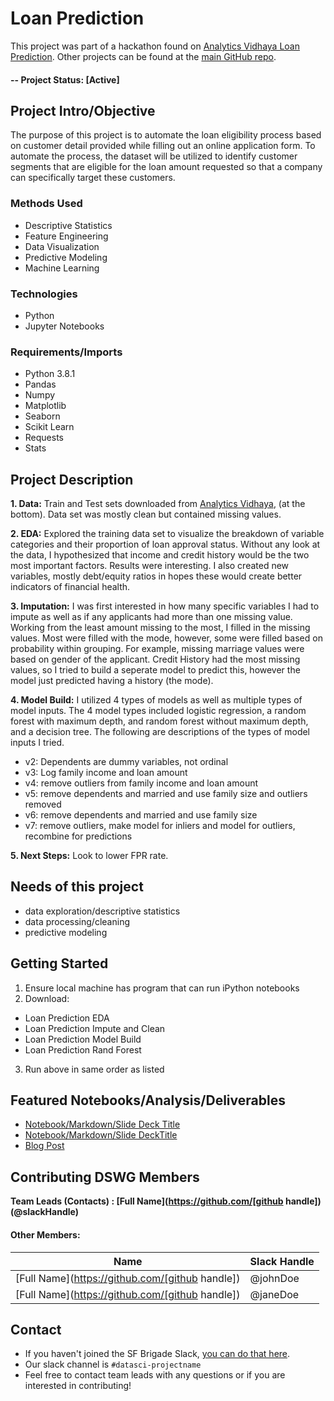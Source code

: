 # Loan Prediction
This project was part of a hackathon found on [Analytics Vidhaya Loan Prediction](https://datahack.analyticsvidhya.com/contest/practice-problem-loan-prediction-iii/). Other projects can be found at the [main GitHub repo](https://github.com/joepollastrini).

#### -- Project Status: [Active]

## Project Intro/Objective
The purpose of this project is to automate the loan eligibility process based on customer detail provided while filling out an online application form.  To automate the process, the dataset will be utilized to identify customer segments that are eligible for the loan amount requested so that a company can specifically target these customers.

### Methods Used
* Descriptive Statistics
* Feature Engineering
* Data Visualization
* Predictive Modeling
* Machine Learning

### Technologies
* Python
* Jupyter Notebooks


### Requirements/Imports
* Python 3.8.1
* Pandas
* Numpy
* Matplotlib
* Seaborn
* Scikit Learn
* Requests
* Stats

## Project Description
****1. Data:**** Train and Test sets downloaded from [Analytics Vidhaya](https://datahack.analyticsvidhya.com/contest/practice-problem-loan-prediction-iii/#ProblemStatement), (at the bottom).  Data set was mostly clean but contained missing values.

****2. EDA:**** Explored the training data set to visualize the breakdown of variable categories and their proportion of loan approval status.  Without any look at the data, I hypothesized that income and credit history would be the two most important factors.  Results were interesting.  I also created new variables, mostly debt/equity ratios in hopes these would create better indicators of financial health.

****3. Imputation:****  I was first interested in how many specific variables I had to impute as well as if any applicants had more than one missing value.  Working from the least amount missing to the most, I filled in the missing values.  Most were filled with the mode, however, some were filled based on probability within grouping.  For example, missing marriage values were based on gender of the applicant.  Credit History had the most missing values, so I tried to build a seperate model to predict this, however the model just predicted having a history (the mode).

****4. Model Build:****  I utilized 4 types of models as well as multiple types of model inputs.  The 4 model types included logistic regression, a random forest with maximum depth, and random forest without maximum depth, and a decision tree.  The following are descriptions of the types of model inputs I tried.
  * v2: Dependents are dummy variables, not ordinal
  * v3: Log family income and loan amount
  * v4: remove outliers from family income and loan amount
  * v5: remove dependents and married and use family size and outliers removed
  * v6: remove dependents and married and use family size
  * v7: remove outliers, make model for inliers and model for outliers, recombine for predictions
 
 ****5. Next Steps:****  Look to lower FPR rate.

## Needs of this project
* data exploration/descriptive statistics
* data processing/cleaning
* predictive modeling

## Getting Started
1. Ensure local machine has program that can run iPython notebooks
2. Download:
  * Loan Prediction EDA
  * Loan Prediction Impute and Clean
  * Loan Prediction Model Build
  * Loan Prediction Rand Forest
3. Run above in same order as listed



## Featured Notebooks/Analysis/Deliverables
* [Notebook/Markdown/Slide Deck Title](link)
* [Notebook/Markdown/Slide DeckTitle](link)
* [Blog Post](link)


## Contributing DSWG Members

**Team Leads (Contacts) : [Full Name](https://github.com/[github handle])(@slackHandle)**

#### Other Members:

|Name     |  Slack Handle   | 
|---------|-----------------|
|[Full Name](https://github.com/[github handle])| @johnDoe        |
|[Full Name](https://github.com/[github handle]) |     @janeDoe    |

## Contact
* If you haven't joined the SF Brigade Slack, [you can do that here](http://c4sf.me/slack).  
* Our slack channel is `#datasci-projectname`
* Feel free to contact team leads with any questions or if you are interested in contributing!
